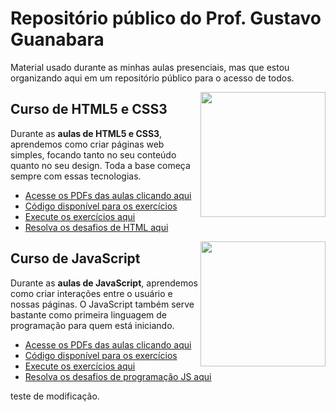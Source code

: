 # Repositório público do Prof. Gustavo Guanabara

Material usado durante as minhas aulas presenciais, mas que estou organizando aqui em um repositório público para o acesso de todos.

<img align="right" src="images/mascote-html5.png" width="200">

## Curso de HTML5 e CSS3

Durante as **aulas de HTML5 e CSS3**, aprendemos como criar páginas web simples, focando tanto no seu conteúdo quanto no seu design. Toda a base começa sempre com essas tecnologias. 

* [Acesse os PDFs das aulas clicando aqui](https://github.com/gustavoguanabara/html-css/tree/master/aulas-pdf)
* [Código disponível para os exercícios](https://github.com/gustavoguanabara/html-css/tree/master/exercicios)
* [Execute os exercícios aqui](https://gustavoguanabara.github.io/html-css/exercicios/)
* [Resolva os desafios de HTML aqui](https://github.com/gustavoguanabara/html-css/tree/master/desafios)

<img align="right" src="images/mascote-javascript.png" width="200">

## Curso de JavaScript

Durante as **aulas de JavaScript**, aprendemos como criar interações entre o usuário e nossas páginas. O JavaScript também serve bastante como primeira linguagem de programação para quem está iniciando.

* [Acesse os PDFs das aulas clicando aqui](https://github.com/gustavoguanabara/javascript/tree/master/aulas-pdf)
* [Código disponível para os exercícios](https://github.com/gustavoguanabara/javascript/tree/master/exercicios)
* [Execute os exercícios aqui](https://gustavoguanabara.github.io/javascript/exercicios/)
* [Resolva os desafios de programação JS aqui](https://github.com/gustavoguanabara/javascript/tree/master/desafios)

teste de modificação. 